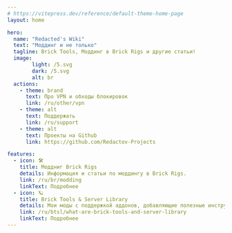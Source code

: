 ```yaml
---
# https://vitepress.dev/reference/default-theme-home-page
layout: home

hero:
  name: "Redacted's Wiki"
  text: "Моддинг и не только"
  tagline: Brick Tools, Моддинг в Brick Rigs и другие статьи!
  image:
        light: /5.svg
        dark: /5.svg
        alt: br
  actions:
    - theme: brand
      text: Про VPN и обходы блокировок
      link: /ru/other/vpn
    - theme: alt
      text: Поддержать
      link: /ru/support
    - theme: alt
      text: Проекты на Github
      link: https://github.com/Redactov-Projects

features:
  - icon: 🛠️
    title: Моддниг Brick Rigs
    details: Информация и статьи по моддингу в Brick Rigs.
    link: /ru/br/modding
    linkText: Подробнее
  - icon: 🪐
    title: Brick Tools & Server Library
    details: Мои моды с поддержкой аддонов, добавляющие полезные инструменты в игру.
    link: /ru/btsl/what-are-brick-tools-and-server-library
    linkText: Подробнее
---
```

